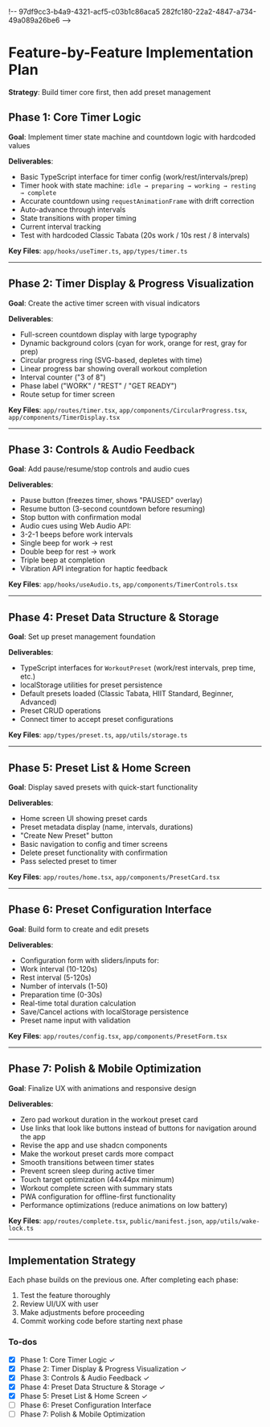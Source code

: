 !-- 97df9cc3-b4a9-4321-acf5-c03b1c86aca5 282fc180-22a2-4847-a734-49a089a26be6 -->

# Feature-by-Feature Implementation Plan

**Strategy**: Build timer core first, then add preset management

## Phase 1: Core Timer Logic

**Goal**: Implement timer state machine and countdown logic with hardcoded values

**Deliverables**:

- Basic TypeScript interface for timer config (work/rest/intervals/prep)
- Timer hook with state machine: `idle → preparing → working → resting → complete`
- Accurate countdown using `requestAnimationFrame` with drift correction
- Auto-advance through intervals
- State transitions with proper timing
- Current interval tracking
- Test with hardcoded Classic Tabata (20s work / 10s rest / 8 intervals)

**Key Files**: `app/hooks/useTimer.ts`, `app/types/timer.ts`

---

## Phase 2: Timer Display & Progress Visualization

**Goal**: Create the active timer screen with visual indicators

**Deliverables**:

- Full-screen countdown display with large typography
- Dynamic background colors (cyan for work, orange for rest, gray for prep)
- Circular progress ring (SVG-based, depletes with time)
- Linear progress bar showing overall workout completion
- Interval counter ("3 of 8")
- Phase label ("WORK" / "REST" / "GET READY")
- Route setup for timer screen

**Key Files**: `app/routes/timer.tsx`, `app/components/CircularProgress.tsx`, `app/components/TimerDisplay.tsx`

---

## Phase 3: Controls & Audio Feedback

**Goal**: Add pause/resume/stop controls and audio cues

**Deliverables**:

- Pause button (freezes timer, shows "PAUSED" overlay)
- Resume button (3-second countdown before resuming)
- Stop button with confirmation modal
- Audio cues using Web Audio API:
- 3-2-1 beeps before work intervals
- Single beep for work → rest
- Double beep for rest → work
- Triple beep at completion
- Vibration API integration for haptic feedback

**Key Files**: `app/hooks/useAudio.ts`, `app/components/TimerControls.tsx`

---

## Phase 4: Preset Data Structure & Storage

**Goal**: Set up preset management foundation

**Deliverables**:

- TypeScript interfaces for `WorkoutPreset` (work/rest intervals, prep time, etc.)
- localStorage utilities for preset persistence
- Default presets loaded (Classic Tabata, HIIT Standard, Beginner, Advanced)
- Preset CRUD operations
- Connect timer to accept preset configurations

**Key Files**: `app/types/preset.ts`, `app/utils/storage.ts`

---

## Phase 5: Preset List & Home Screen

**Goal**: Display saved presets with quick-start functionality

**Deliverables**:

- Home screen UI showing preset cards
- Preset metadata display (name, intervals, durations)
- "Create New Preset" button
- Basic navigation to config and timer screens
- Delete preset functionality with confirmation
- Pass selected preset to timer

**Key Files**: `app/routes/home.tsx`, `app/components/PresetCard.tsx`

---

## Phase 6: Preset Configuration Interface

**Goal**: Build form to create and edit presets

**Deliverables**:

- Configuration form with sliders/inputs for:
- Work interval (10-120s)
- Rest interval (5-120s)
- Number of intervals (1-50)
- Preparation time (0-30s)
- Real-time total duration calculation
- Save/Cancel actions with localStorage persistence
- Preset name input with validation

**Key Files**: `app/routes/config.tsx`, `app/components/PresetForm.tsx`

---

## Phase 7: Polish & Mobile Optimization

**Goal**: Finalize UX with animations and responsive design

**Deliverables**:

- Zero pad workout duration in the workout preset card
- Use links that look like buttons instead of buttons for navigation around the app
- Revise the app and use shadcn components
- Make the workout preset cards more compact
- Smooth transitions between timer states
- Prevent screen sleep during active timer
- Touch target optimization (44x44px minimum)
- Workout complete screen with summary stats
- PWA configuration for offline-first functionality
- Performance optimizations (reduce animations on low battery)

**Key Files**: `app/routes/complete.tsx`, `public/manifest.json`, `app/utils/wake-lock.ts`

---

## Implementation Strategy

Each phase builds on the previous one. After completing each phase:

1. Test the feature thoroughly
2. Review UI/UX with user
3. Make adjustments before proceeding
4. Commit working code before starting next phase

### To-dos

- [x] Phase 1: Core Timer Logic ✓
- [x] Phase 2: Timer Display & Progress Visualization ✓
- [x] Phase 3: Controls & Audio Feedback ✓
- [x] Phase 4: Preset Data Structure & Storage ✓
- [x] Phase 5: Preset List & Home Screen ✓
- [ ] Phase 6: Preset Configuration Interface
- [ ] Phase 7: Polish & Mobile Optimization
